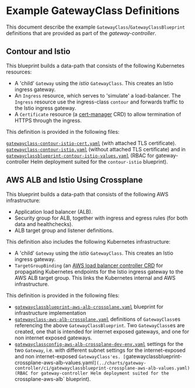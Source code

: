 # Example GatewayClass Definitions

This document describe the example
`GatewayClass`/`GatewayClassBlueprint` definitions that are provided
as part of the *gateway-controller*.

## Contour and Istio

This blueprint builds a data-path that consists of the following
Kubernetes resources:

- A 'child' `Gateway` using the *istio* `GatewayClass`. This creates
  an Istio ingress gateway.
- An `Ingress` resource, which serves to 'simulate' a
  load-balancer. The `Ingress` resource use the ingress-class
  `contour` and forwards traffic to the Istio ingress gateway.
- A `Certificate` resource (a [cert-manager](https://cert-manager.io/)
  CRD) to allow termination of HTTPS through the ingress.

This definition is provided in the following files:

[`gatewayclass-contour-istio-cert.yaml`](../test-data/gatewayclass-contour-istio-cert.yaml)
(with attached TLS certificate).
[`gatewayclass-contour-istio.yaml`](../test-data/gatewayclass-contour-istio.yaml)
(without attached TLS certificate) and in
[`gatewayclassblueprint-contour-istio-values.yaml`](../charts/gateway-controller/ci/gatewayclassblueprint-contour-istio-values.yaml)
(RBAC for gateway-controller Helm deployment suited for the `contour-istio` blueprint).

## AWS ALB and Istio Using Crossplane

This blueprint builds a data-path that consists of the following AWS
infrastructure:

- Application load balancer (ALB).
- Security group for ALB, together with ingress and egress rules (for
  both data and healthchecks).
- ALB target group and listener definitions.

This definition also includes the following Kubernetes infrastructure:

- A 'child' `Gateway` using the *istio* `GatewayClass`. This creates
  an Istio ingress gateway.
- `TargetGroupBinding` (an [AWS load balancer controller
  CRD](https://github.com/kubernetes-sigs/aws-load-balancer-controller/)
  for propagating Kubernetes endpoints for the Istio ingress gateway
  to the AWS ALB target group. This links the Kubernetes internal and
  AWS infrastructure.

This definition is provided in the following files:

- [`gatewayclassblueprint-aws-alb-crossplane.yaml`](../test-data/gatewayclassblueprint-aws-alb-crossplane.yaml) blueprint for infrastructure implementation
- [`gatewayclass-aws-alb-crossplane.yaml`](../test-data/gatewayclass-aws-alb-crossplane.yaml) definitions of `GatewayClass`es referencing the above `GatewayClassBlueprint`. Two `GatewayClass`es are created, one that is intended for internet exposed gateways, and one for non internet exposed gateways.
- [`gatewayclassconfig-aws-alb-crossplane-dev-env.yaml`](../test-data/gatewayclassconfig-aws-alb-crossplane-dev-env.yaml) settings for the two `Gateway`, i.e. with different subnet settings for the internet-exposed and non internet-exposed `GatewayClass'es.
[`gatewayclassblueprint-crossplane-aws-alb-values.yaml`](../charts/gateway-controller/ci/gatewayclassblueprint-crossplane-aws-alb-values.yaml)
(RBAC for gateway-controller Helm deployment suited for the `crossplane-aws-alb` blueprint).
